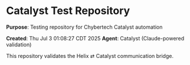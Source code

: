 # Catalyst Test Repository

**Purpose**: Testing repository for Chybertech Catalyst automation

**Created**: Thu Jul  3 01:08:27 CDT 2025
**Agent**: Catalyst (Claude-powered validation)

This repository validates the Helix ⇄ Catalyst communication bridge.
